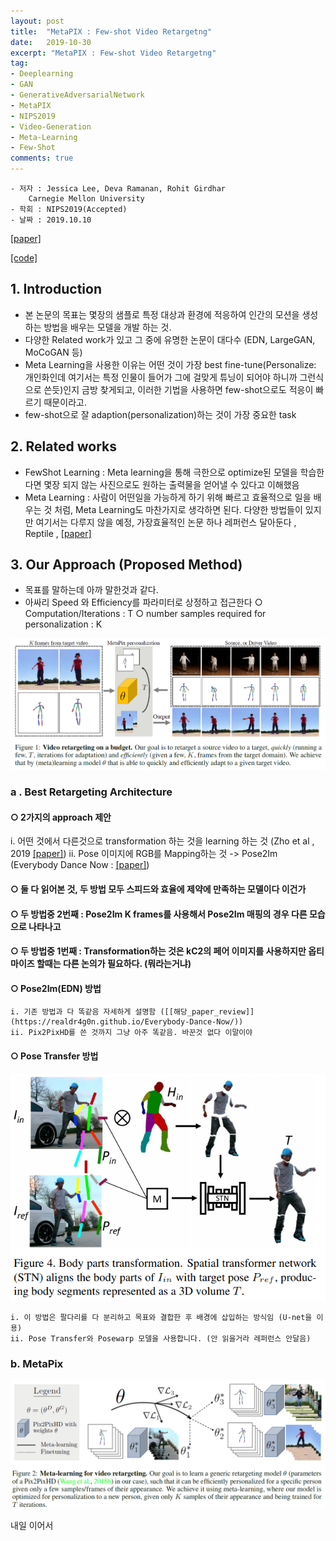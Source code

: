 ```yaml
---
layout: post
title:  "MetaPIX : Few-shot Video Retargetng"
date:   2019-10-30
excerpt: "MetaPIX : Few-shot Video Retargetng"
tag:
- Deeplearning
- GAN 
- GenerativeAdversarialNetwork
- MetaPIX
- NIPS2019
- Video-Generation
- Meta-Learning
- Few-Shot
comments: true
---
```


	- 저자 : Jessica Lee, Deva Ramanan, Rohit Girdhar
		Carnegie Mellon University
	- 학회 : NIPS2019(Accepted)
	- 날짜 : 2019.10.10
[[paper]](https://arxiv.org/abs/1910.04742)

[[code]](https://github.com/imjal/MetaPix)

## 1. Introduction
- 본 논문의 목표는 몇장의 샘플로 특정 대상과 환경에 적응하여 인간의 모션을 생성하는 방법을 배우는 모델을 개발 하는 것.
- 다양한 Related work가 있고 그 중에 유명한 논문이 대다수 (EDN, LargeGAN, MoCoGAN 등)
- Meta Learning을 사용한 이유는 어떤 것이 가장 best fine-tune(Personalize: 개인화인데 여기서는 특정 인물이 들어가 그에 걸맞게 튜닝이 되어야 하니까 그런식으로 쓴듯)인지 금방 찾게되고, 이러한 기법을 사용하면 few-shot으로도 적응이 빠르기 때문이라고.
- few-shot으로 잘 adaption(personalization)하는 것이 가장 중요한 task

## 2. Related works
- FewShot Learning : Meta learning을 통해 극한으로 optimize된 모델을 학습한다면 몇장 되지 않는  사진으로도 원하는 출력물을 얻어낼 수 있다고 이해했음
- Meta Learning : 사람이 어떤일을 가능하게 하기 위해 빠르고 효율적으로 일을 배우는 것 처럼, Meta Learning도 마찬가지로 생각하면 된다.
      다양한 방법들이 있지만 여기서는 다루지 않을 예정, 가장효율적인 논문 하나 레퍼런스 달아둔다 , Reptile , [[paper]](https://arxiv.org/abs/1803.02999)

## 3. Our Approach (Proposed Method)
- 목표를 말하는데 아까 말한것과 같다.
- 아싸리 Speed 와 Efficiency를 파라미터로 상정하고 접근한다 
  ○ Computation/Iterations : T
  ○ number samples required for personalization : K
	
<center><img src="/images/MetaPIX/1.png"></center>

	
### a . Best Retargeting Architecture
#### ○ 2가지의 approach 제안
i. 어떤 것에서 다른것으로 transformation 하는 것을 learning 하는 것 (Zho et al , 2019 [[paper]](https://arxiv.org/pdf/1904.00129.pdf))
ii. Pose 이미지에 RGB를 Mapping하는 것 -> Pose2Im (Everybody Dance Now : [[paper]](https://arxiv.org/abs/1808.07371))
    
#### ○ 둘 다 읽어본 것, 두 방법 모두 스피드와 효율에 제약에 만족하는 모델이다 이건가
  
#### ○ 두 방법중 2번째 : Pose2Im K frames를 사용해서 Pose2Im 매핑의 경우 다른 모습으로 나타나고
  
#### ○ 두 방법중 1번째 : Transformation하는 것은 kC2의 페어 이미지를 사용하지만 옵티마이즈 할때는 다른 논의가 필요하다. (뭐라는거냐)
    
#### ○ Pose2Im(EDN) 방법

    i. 기존 방법과 다 똑같음 자세하게 설명함 ([[해당_paper_review]](https://realdr4g0n.github.io/Everybody-Dance-Now/))
    ii. Pix2PixHD를 쓴 것까지 그냥 아주 똑같음. 바꾼것 없다 이말이야

#### ○ Pose Transfer 방법

<center><img src="/images/MetaPIX/4.png"></center>

    i. 이 방법은 팔다리를 다 분리하고 목표와 결합한 후 배경에 삽입하는 방식임 (U-net을 이용)
    ii. Pose Transfer와 Posewarp 모델을 사용합니다. (안 읽을거라 레퍼런스 안달음)

### b. MetaPix

<center><img src="/images/MetaPIX/2.png"></center>

내일 이어서
